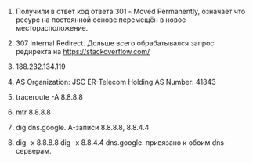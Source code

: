 1. Получили в ответ код ответа 301 - Moved Permanently, означает что ресурс на постоянной основе перемещён в новое месторасположение.

2. 307 Internal Redirect.
   Дольше всего обрабатывался запрос редиректа на https://stackoverflow.com/

3. 188.232.134.119

4. AS Organization: JSC ER-Telecom Holding
   AS Number: 41843

5. traceroute -A 8.8.8.8

6. mtr 8.8.8.8

7. dig dns.google.
   A-записи 8.8.8.8, 8.8.4.4

8. dig -x 8.8.8.8
   dig -x 8.8.4.4
   dns.google. привязано к обоим dns-серверам.
